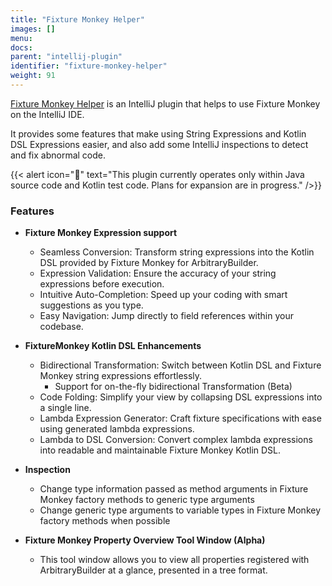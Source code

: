 ```yaml
---
title: "Fixture Monkey Helper"
images: []
menu:
docs:
parent: "intellij-plugin"
identifier: "fixture-monkey-helper"
weight: 91
---
```


[Fixture Monkey Helper](https://plugins.jetbrains.com/plugin/19589-fixture-monkey-helper) is an IntelliJ plugin that helps to use Fixture Monkey on the IntelliJ IDE.

It provides some features that make using String Expressions and Kotlin DSL Expressions easier, and also add some IntelliJ inspections to detect and fix abnormal code.

{{< alert icon="🚨" text="This plugin currently operates only within Java source code and Kotlin test code. Plans for expansion are in progress." />}}

### Features

- **Fixture Monkey Expression support**
  - Seamless Conversion: Transform string expressions into the Kotlin DSL provided by Fixture Monkey for ArbitraryBuilder.
  - Expression Validation: Ensure the accuracy of your string expressions before execution.
  - Intuitive Auto-Completion: Speed up your coding with smart suggestions as you type.
  - Easy Navigation: Jump directly to field references within your codebase.

- **FixtureMonkey Kotlin DSL Enhancements**
  - Bidirectional Transformation: Switch between Kotlin DSL and Fixture Monkey string expressions effortlessly.
    - Support for on-the-fly bidirectional Transformation (Beta)
  - Code Folding: Simplify your view by collapsing DSL expressions into a single line.
  - Lambda Expression Generator: Craft fixture specifications with ease using generated lambda expressions.
  - Lambda to DSL Conversion: Convert complex lambda expressions into readable and maintainable Fixture Monkey Kotlin DSL.

- **Inspection**
  - Change type information passed as method arguments in Fixture Monkey factory methods to generic type arguments
  - Change generic type arguments to variable types in Fixture Monkey factory methods when possible

- **Fixture Monkey Property Overview Tool Window (Alpha)**
  - This tool window allows you to view all properties registered with ArbitraryBuilder at a glance, presented in a tree format.
